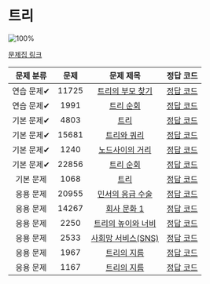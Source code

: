 # 트리

![100%](https://progress-bar.dev/6/?scale=13&title=progress&width=500&color=babaca&suffix=/13)

[문제집 링크](https://www.acmicpc.net/workbook/view/9657)

| 문제 분류  | 문제  |                         문제 제목                          |                          정답 코드                          |
| :--------: | :---: | :--------------------------------------------------------: | :---------------------------------------------------------: |
| 연습 문제✔ | 11725 | [트리의 부모 찾기](https://www.acmicpc.net/problem/11725)  | [정답 코드](코딩테스트공부/백준/S2트리의부모찾기11725.java) |
| 연습 문제✔ | 1991  |     [트리 순회](https://www.acmicpc.net/problem/1991)      |    [정답 코드](/코딩테스트공부/백준/S1트리순회1991.java)    |
| 기본 문제✔ | 4803  |        [트리](https://www.acmicpc.net/problem/4803)        |      [정답 코드](/코딩테스트공부/백준/G4트리4803.java)      |
| 기본 문제✔ | 15681 |    [트리와 쿼리](https://www.acmicpc.net/problem/15681)    |  [정답 코드](/코딩테스트공부/백준/G5트리와쿼리15681.java)   |
| 기본 문제✔ | 1240  |  [노드사이의 거리](https://www.acmicpc.net/problem/1240)   | [정답 코드](/코딩테스트공부/백준/G5노드사이의거리1240.java) |
| 기본 문제✔ | 22856 |     [트리 순회](https://www.acmicpc.net/problem/22856)     |   [정답 코드](/코딩테스트공부/백준/G4트리순회22856.java)    |
| 기본 문제  | 1068  |        [트리](https://www.acmicpc.net/problem/1068)        |           [정답 코드](../0x19/solutions/1068.cpp)           |
| 응용 문제  | 20955 | [민서의 응급 수술](https://www.acmicpc.net/problem/20955)  |          [정답 코드](../0x19/solutions/20955.cpp)           |
| 응용 문제  | 14267 |    [회사 문화 1](https://www.acmicpc.net/problem/14267)    |          [정답 코드](../0x19/solutions/14267.cpp)           |
| 응용 문제  | 2250  | [트리의 높이와 너비](https://www.acmicpc.net/problem/2250) |           [정답 코드](../0x19/solutions/2250.cpp)           |
| 응용 문제  | 2533  | [사회망 서비스(SNS)](https://www.acmicpc.net/problem/2533) |           [정답 코드](../0x19/solutions/2533.cpp)           |
| 응용 문제  | 1967  |    [트리의 지름](https://www.acmicpc.net/problem/1967)     |           [정답 코드](../0x19/solutions/1967.cpp)           |
| 응용 문제  | 1167  |    [트리의 지름](https://www.acmicpc.net/problem/1167)     |           [정답 코드](../0x19/solutions/1167.cpp)           |
